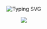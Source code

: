 <p align="center"><img src="https://readme-typing-svg.demolab.com?font=Righteous&pause=1000&color=F70000&center=true&vCenter=true&width=435&lines=I+can+hear+violins%2C+violins;Give+me+all+of+that+Ultraviolence.+" alt="Typing SVG"</p>
<p align="center"><img src="https://file.garden/aADASQgY3QmuIjC3/Untitled147_20250723200851.png"</p>
